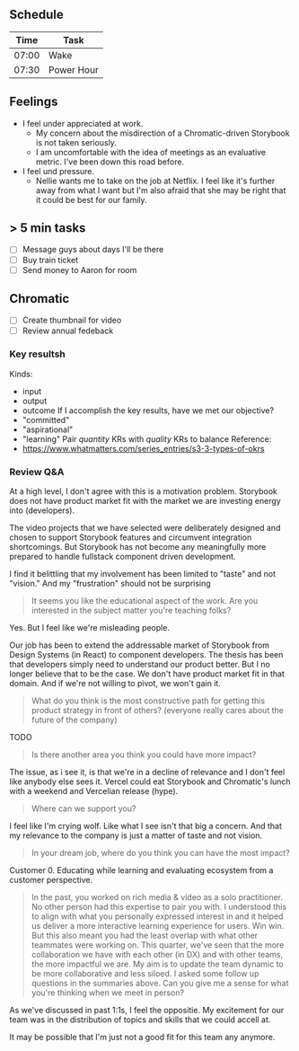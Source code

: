 ## Schedule

| Time  | Task       |
| ----- | ---------- |
| 07:00 | Wake       |
| 07:30 | Power Hour |

## Feelings
- I feel under appreciated at work.
  - My concern about the misdirection of a Chromatic-driven Storybook is not taken seriously.
  - I am uncomfortable with the idea of meetings as an evaluative metric. I've been down this road before.
- I feel und pressure.
  - Nellie wants me to take on the job at Netflix. I feel like it's further away from what I want but I'm also afraid that she may be right that it could be best for our family.

## > 5 min tasks

- [ ] Message guys about days I'll be there
- [ ] Buy train ticket
- [ ] Send money to Aaron for room

## Chromatic

- [ ] Create thumbnail for video
- [ ] Review annual fedeback

### Key resultsh
Kinds:
- input
- output
- outcome
If I accomplish the key results, have we met our objective?
- "committed"
- "aspirational"
- "learning"
Pair *quantity* KRs with *quality* KRs to balance
Reference:
- https://www.whatmatters.com/series_entries/s3-3-types-of-okrs

### Review Q&A

At a high level, I don't agree with this is a motivation problem.
Storybook does not have product market fit with the market we are investing energy into (developers).

The video projects that we have selected were deliberately designed and chosen to support Storybook features and circumvent integration shortcomings. But Storybook has not become any meaningfully more prepared to handle fullstack component driven development.

I find it belittling that my involvement has been limited to "taste" and not "vision." And my "frustration" should not be surprising

> It seems you like the educational aspect of the work. Are you interested in the subject matter you're teaching folks?

Yes. But I feel like we're misleading people.

Our job has been to extend the addressable market of Storybook from Design Systems (in React) to component developers. The thesis has been that developers simply need to understand our product better. But I no longer believe that to be the case. We don't have product market fit in that domain. And if we're not willing to pivot, we won't gain it.

> What do you think is the most constructive path for getting this product strategy in front of others? (everyone really cares about the future of the company)

TODO

> Is there another area you think you could have more impact?

The issue, as i see it, is that we're in a decline of relevance and I don't feel like anybody else sees it.
Vercel could eat Storybook and Chromatic's lunch with a weekend and Vercelian release (hype).

> Where can we support you?

I feel like I'm crying wolf. Like what I see isn't that big a concern. And that my relevance to the company is just a matter of taste and not vision.

> In your dream job, where do you think you can have the most impact?

Customer 0. Educating while learning and evaluating ecosystem from a customer perspective.

> In the past, you worked on rich media & video as a solo practitioner. No other person had this expertise to pair you with. I understood this to align with what you personally expressed interest in and it helped us deliver a more interactive learning experience for users. Win win.  
> But this also meant you had the least overlap with what other teammates were working on. This quarter, we've seen that the more collaboration we have with each other (in DX) and with other teams, the more impactful we are. My aim is to update the team dynamic to be more collaborative and less siloed.
> I asked some follow up questions in the summaries above. Can you give me a sense for what you're thinking when we meet in person?

As we've discussed in past 1:1s, I feel the oppositie. My excitement for our team was in the distribution of topics and skills that we could accell at.

It may be possible that I'm just not a good fit for this team any anymore.
